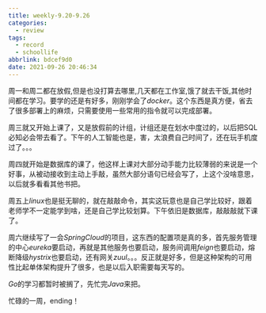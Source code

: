```yaml
---
title: weekly-9.20-9.26
categories:
  - review
tags:
  - record
  - schoollife
abbrlink: bdcef9d0
date: 2021-09-26 20:46:34
---
```


周一和周二都在放假,但是也没打算去哪里,几天都在工作室,饿了就去干饭,其他时间都在学习。要学的还是有好多，刚刚学会了$docker$。这个东西是真方便，省去了很多部署上的麻烦，只需要使用一些常用的指令就可以完成部署。

周三就又开始上课了，又是放假前的计组，计组还是在划水中度过的，以后把SQL必知必会带去看了。下午的人工智能也是，害，太浪费自己时间了，还在玩手机度过了。。。

周四就开始是数据库的课了，他这样上课对大部分动手能力比较薄弱的来说是一个好事，从被动接收到主动上手敲，虽然大部分语句已经会写了，上这个没啥意思，以后就多看看其他书把。

周五上$linux$也是挺无聊的，就在敲敲命令，其实这玩意也是自己学比较好，跟着老师学不一定能学到啥，还是自己学比较划算。下午依旧是数据库，敲敲敲就下课了。

周六继续写了一会$SpringCloud$的项目，这东西的配置项是真的多，首先服务管理的中心$eureka$要启动，再就是其他服务也要启动，服务间调用$feign$也要启动，熔断降级$hystrix$也要启动，还有网关$zuul$。。。反正就是好多，但是这种架构的可用性比起单体架构提升了很多，也是以后入职需要每天写的。

$Go$的学习都暂时被搁了，先忙完$Java$来把。

忙碌的一周，ending！